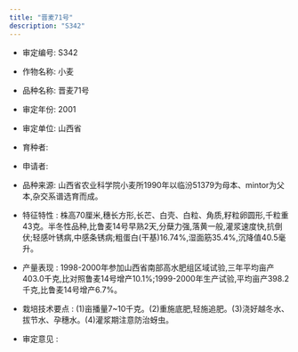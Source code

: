 ```yaml
---
title: "晋麦71号"
description: "S342"
---
```

* 审定编号:  S342

*  作物名称:  小麦

*  品种名称:  晋麦71号

*  审定年份:  2001

*  审定单位:  山西省

* 育种者:  

*  申请者:  

*  品种来源:  山西省农业科学院小麦所1990年以临汾51379为母本、mintor为父本,杂交系谱选育而成。

*  特征特性 : 
株高70厘米,穗长方形,长芒、白壳、白粒、角质,籽粒卵圆形,千粒重43克。半冬性品种,比鲁麦14号早熟2天,分蘖力强,落黄一般,灌浆速度快,抗倒伏;轻感叶锈病,中感条锈病;粗蛋白(干基)16.74%,湿面筋35.4%,沉降值40.5毫升。
 
*  产量表现 : 
1998-2000年参加山西省南部高水肥组区域试验,三年平均亩产403.0千克,比对照鲁麦14号增产10.1%;1999-2000年生产试验,平均亩产398.2千克,比鲁麦14号增产6.7%。

*  栽培技术要点 : 
(1)亩播量7~10千克。(2)重施底肥,轻施追肥。(3)浇好越冬水、拔节水、孕穗水。(4)灌浆期注意防治蚜虫。

*  审定意见 : 

